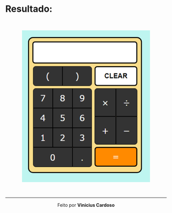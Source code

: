 # Resultado:
<br>
<p align="center">
  <img src="./calc.PNG" width="400px" />
</p>
<br>

---

<p align="center">
  Feito por <strong>Vinicius Cardoso
</p>
